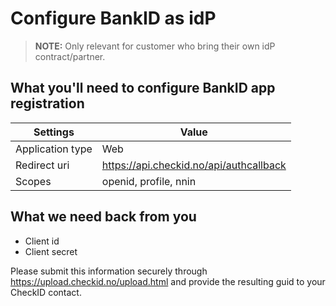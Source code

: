 # Configure BankID as idP

> **NOTE:**
> Only relevant for customer who bring their own idP contract/partner.

## What you'll need to configure BankID app registration

| Settings | Value |
|-|-|
| Application type | Web |
| Redirect uri | <https://api.checkid.no/api/authcallback> |
| Scopes | openid, profile, nnin |

## What we need back from you

- Client id
- Client secret

Please submit this information securely through <https://upload.checkid.no/upload.html> and provide the resulting guid to your CheckID contact.

